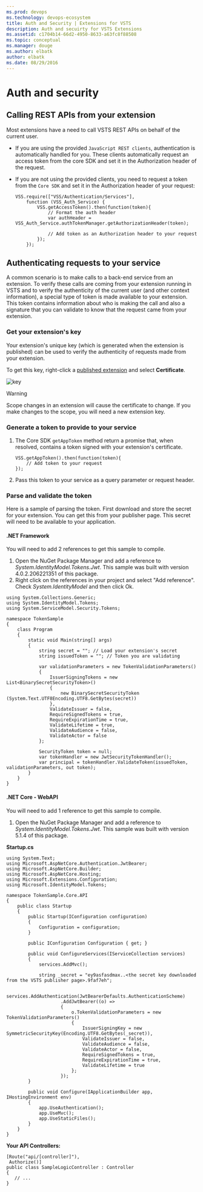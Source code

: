 ```yaml
---
ms.prod: devops
ms.technology: devops-ecosystem
title: Auth and Security | Extensions for VSTS
description: Auth and secuirty for VSTS Extensions
ms.assetid: c1704b14-66d2-4950-8633-a63fc8f88508
ms.topic: conceptual
ms.manager: douge
ms.author: elbatk
author: elbatk
ms.date: 08/29/2016
---
```


# Auth and security

## Calling REST APIs from your extension

Most extensions have a need to call VSTS REST APIs on behalf of the current user. 
* If you are using the provided `JavaScript REST clients`, authentication is automatically handled for you. These clients automatically request an access token from the core SDK and set it in the Authorization header of the request.
* If you are not using the provided clients, you need to request a token from the `Core SDK` and set it in the Authorization header of your request:

    ```
    VSS.require(["VSS/Authentication/Services"],
        function (VSS_Auth_Service) {
            VSS.getAccessToken().then(function(token){
                // Format the auth header
                var authHeader = VSS_Auth_Service.authTokenManager.getAuthorizationHeader(token);
                
                // Add token as an Authorization header to your request
            });
        });
    ```

## Authenticating requests to your service

A common scenario is to make calls to a back-end service from an extension. To verify these calls are coming from your extension running in VSTS and to verify the authenticity of the current user (and other context information), a special type of token is made available to your extension. This token contains information about who is making the call and also a signature that you can validate to know that the request came from your extension. 

### Get your extension's key

Your extension's unique key (which is generated when the extension is published) can be used to verify the authenticity of requests made from your extension.

To get this key, right-click a [published extension](../publish/overview.md) and select **Certificate**.

![key](./_img/get-extension-key.png)

> [!WARNING]
> Scope changes in an extension will cause the certificate to change. If you make changes to the scope, you will need a new extension key.

### Generate a token to provide to your service

1. The Core SDK `getAppToken` method return a promise that, when resolved, contains a token signed with your extension's certificate.

    ```
    VSS.getAppToken().then(function(token){
        // Add token to your request
    });
    ```

2. Pass this token to your service as a query parameter or request header.

### Parse and validate the token

Here is a sample of parsing the token.  First download and store the secret for your extension.  You can get this from your publisher page.  This secret will need to be available to your application.

#### .NET Framework

You will need to add 2 references to get this sample to compile.

1. Open the NuGet Package Manager and add a reference to *System.IdentityModel.Tokens.Jwt*. This sample was built with version 4.0.2.206221351 of this package.
2. Right click on the references in your project and select "Add reference". Check *System.IdentityModel* and then click Ok.

```
using System.Collections.Generic;
using System.IdentityModel.Tokens;
using System.ServiceModel.Security.Tokens;

namespace TokenSample
{
	class Program
	{
		static void Main(string[] args)
		{
			string secret = ""; // Load your extension's secret
			string issuedToken = ""; // Token you are validating
				
			var validationParameters = new TokenValidationParameters()
			{
				IssuerSigningTokens = new List<BinarySecretSecurityToken>()
				{
					new BinarySecretSecurityToken (System.Text.UTF8Encoding.UTF8.GetBytes(secret))
				},
				ValidateIssuer = false,
				RequireSignedTokens = true,
				RequireExpirationTime = true,
				ValidateLifetime = true,
				ValidateAudience = false,
				ValidateActor = false
			};

			SecurityToken token = null;
			var tokenHandler = new JwtSecurityTokenHandler();
			var principal = tokenHandler.ValidateToken(issuedToken, validationParameters, out token);
		}
	}
}
```

#### .NET Core - WebAPI

You will need to add 1 reference to get this sample to compile.

1. Open the NuGet Package Manager and add a reference to *System.IdentityModel.Tokens.Jwt*. This sample was built with version 5.1.4 of this package.

**Startup.cs**

```
using System.Text;
using Microsoft.AspNetCore.Authentication.JwtBearer;
using Microsoft.AspNetCore.Builder;
using Microsoft.AspNetCore.Hosting;
using Microsoft.Extensions.Configuration;
using Microsoft.IdentityModel.Tokens;

namespace TokenSample.Core.API
{
    public class Startup
    {
        public Startup(IConfiguration configuration)
        {
            Configuration = configuration;
        }

        public IConfiguration Configuration { get; }

        public void ConfigureServices(IServiceCollection services)
        {
            services.AddMvc();

            string _secret = "ey9asfasdmax..<the secret key downloaded from the VSTS publisher page>.9faf7eh";
	    
            services.AddAuthentication(JwtBearerDefaults.AuthenticationScheme)
                    .AddJwtBearer((o) =>
                    {
                        o.TokenValidationParameters = new TokenValidationParameters()
                        {
                            IssuerSigningKey = new SymmetricSecurityKey(Encoding.UTF8.GetBytes(_secret)),
                            ValidateIssuer = false,
                            ValidateAudience = false,
                            ValidateActor = false,
                            RequireSignedTokens = true,
                            RequireExpirationTime = true,
                            ValidateLifetime = true
                        };    
                    });
        }

        public void Configure(IApplicationBuilder app, IHostingEnvironment env)
        {
            app.UseAuthentication();
            app.UseMvc();
            app.UseStaticFiles();
        }
    }
}
```

**Your API Controllers:**

```
[Route("api/[controller]"), 
 Authorize()]
public class SampleLogicController : Controller
{
   // ...
}
```

